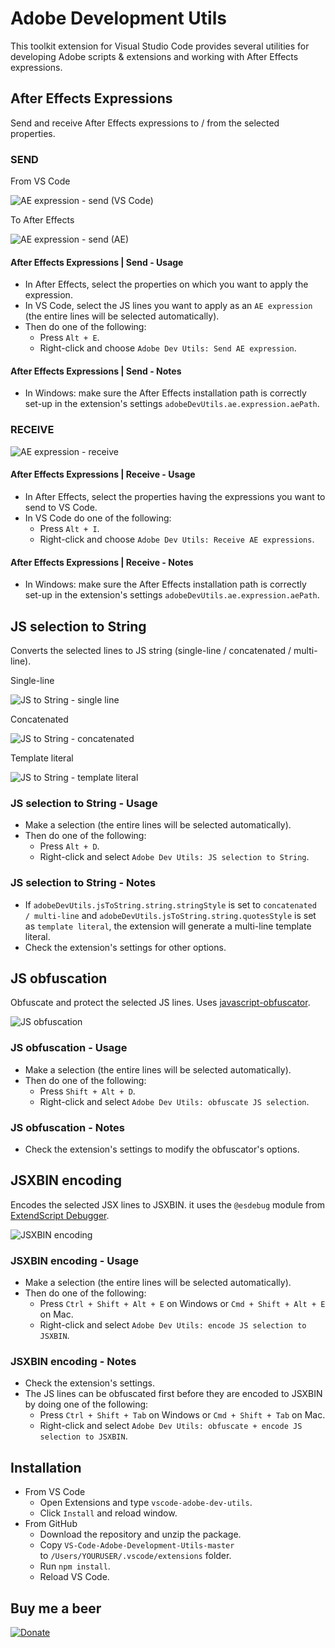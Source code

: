 # Adobe Development Utils

This toolkit extension for Visual Studio Code provides several utilities for developing Adobe scripts & extensions and working with After Effects expressions.

## After Effects Expressions

Send and receive After Effects expressions to / from the selected properties.

### SEND

From VS Code

![AE expression - send (VS Code)](https://raw.githubusercontent.com/alexmunteanu/VS-Code-Adobe-Development-Utils/master/images/vscode-adobe-dev-utils_ae_expression_01.gif?token=ACS446GMOMTSSQ3HBL4XX4TABGAXO)

To After Effects

![AE expression - send (AE)](https://raw.githubusercontent.com/alexmunteanu/VS-Code-Adobe-Development-Utils/master/images/vscode-adobe-dev-utils_ae_expression_02.gif?token=ACS446CGAH5ZNZ6BPQH5C5DABGA5A)

#### After Effects Expressions \| Send \- Usage

- In After Effects, select the properties on which you want to apply the expression.
- In VS Code, select the JS lines you want to apply as an `AE expression` (the entire lines will be selected automatically).
- Then do one of the following:
  - Press `Alt + E`.
  - Right-click and choose `Adobe Dev Utils: Send AE expression`.

#### After Effects Expressions \| Send \- Notes

- In Windows: make sure the After Effects installation path is correctly set-up in the extension's settings `adobeDevUtils.ae.expression.aePath`.

### RECEIVE

![AE expression - receive](https://raw.githubusercontent.com/alexmunteanu/VS-Code-Adobe-Development-Utils/master/images/vscode-adobe-dev-utils_ae_expression_receive.gif?token=ACS446GPALAFBPU6NR4N5T3ABGFZ6)

#### After Effects Expressions \| Receive \- Usage

- In After Effects, select the properties having the expressions you want to send to VS Code.
- In VS Code do one of the following:
  - Press `Alt + I`.
  - Right-click and choose `Adobe Dev Utils: Receive AE expressions`.

#### After Effects Expressions \| Receive \- Notes

- In Windows: make sure the After Effects installation path is correctly set-up in the extension's settings `adobeDevUtils.ae.expression.aePath`.

## JS selection to String

Converts the selected lines to JS string (single-line / concatenated / multi-line).

Single-line

![JS to String - single line](https://raw.githubusercontent.com/alexmunteanu/VS-Code-Adobe-Development-Utils/master/images/vscode-adobe-dev-utils_js_to_string_01.gif?token=ACS446GHOFRQHT36KVW6KLTABG3H2)

Concatenated

![JS to String - concatenated](https://raw.githubusercontent.com/alexmunteanu/VS-Code-Adobe-Development-Utils/master/images/vscode-adobe-dev-utils_js_to_string_02.gif?token=ACS446AWCHQ6DQHYCUJ223TABHDOY)

Template literal

![JS to String - template literal](https://raw.githubusercontent.com/alexmunteanu/VS-Code-Adobe-Development-Utils/master/images/vscode-adobe-dev-utils_js_to_string_03.gif?token=ACS446E2CQTTO2KAGHFWAJTABHDSI)

### JS selection to String - Usage

- Make a selection (the entire lines will be selected automatically).
- Then do one of the following:
  - Press `Alt + D`.
  - Right-click and select `Adobe Dev Utils: JS selection to String`.

### JS selection to String - Notes

- If `adobeDevUtils.jsToString.string.stringStyle` is set to `concatenated / multi-line` and `adobeDevUtils.jsToString.string.quotesStyle` is set as `template literal`, the extension will generate a multi-line template literal.
- Check the extension's settings for other options.

## JS obfuscation

Obfuscate and protect the selected JS lines. Uses [javascript-obfuscator](https://github.com/javascript-obfuscator/javascript-obfuscator).

![JS obfuscation](https://raw.githubusercontent.com/alexmunteanu/VS-Code-Adobe-Development-Utils/master/images/vscode-adobe-dev-utils_obfuscate.gif?token=ACS446A477US3PO3UBWLPLDABHFKO)

### JS obfuscation - Usage

- Make a selection (the entire lines will be selected automatically).
- Then do one of the following:
  - Press `Shift + Alt + D`.
  - Right-click and select `Adobe Dev Utils: obfuscate JS selection`.

### JS obfuscation - Notes

- Check the extension's settings to modify the obfuscator's options.

## JSXBIN encoding

Encodes the selected JSX lines to JSXBIN. it uses the `@esdebug` module from [ExtendScript Debugger](https://marketplace.visualstudio.com/items?itemName=Adobe.extendscript-debug).

![JSXBIN encoding](https://raw.githubusercontent.com/alexmunteanu/VS-Code-Adobe-Development-Utils/master/images/vscode-adobe-dev-utils_encode.gif?token=ACS446G2AH4A34QYZDYU5T3ABHGGM)

### JSXBIN encoding - Usage

- Make a selection (the entire lines will be selected automatically).
- Then do one of the following:
  - Press `Ctrl + Shift + Alt + E` on Windows or `Cmd + Shift + Alt + E` on Mac.
  - Right-click and select `Adobe Dev Utils: encode JS selection to JSXBIN`.

### JSXBIN encoding - Notes

- Check the extension's settings.
- The JS lines can be obfuscated first before they are encoded to JSXBIN by doing one of the following:
  - Press `Ctrl + Shift + Tab` on Windows or `Cmd + Shift + Tab` on Mac.
  - Right-click and select `Adobe Dev Utils: obfuscate + encode JS selection to JSXBIN`.

## Installation

- From VS Code
  - Open Extensions and type `vscode-adobe-dev-utils`.
  - Click `Install` and reload window.
- From GitHub
  - Download the repository and unzip the package.
  - Copy `VS-Code-Adobe-Development-Utils-master` to `/Users/YOURUSER/.vscode/extensions` folder.
  - Run `npm install`.
  - Reload VS Code.

## Buy me a beer

[![Donate](https://img.shields.io/badge/Donate-PayPal-success?style=for-the-badge&link=https://www.paypal.com/donate?hosted_button_id=Z8FGYYW9L28YC)](https://www.paypal.com/donate?hosted_button_id=Z8FGYYW9L28YC)
